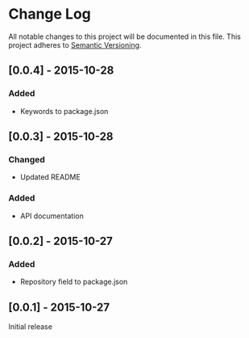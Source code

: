 # Change Log
All notable changes to this project will be documented in this file.
This project adheres to [Semantic Versioning](http://semver.org/).

## [0.0.4] - 2015-10-28
### Added
- Keywords to package.json

## [0.0.3] - 2015-10-28
### Changed
- Updated README

### Added
- API documentation

## [0.0.2] - 2015-10-27
### Added
- Repository field to package.json

## [0.0.1] - 2015-10-27

Initial release
